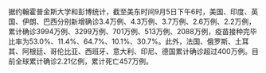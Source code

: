 据约翰霍普金斯大学和彭博统计，截至美东时间9月5日下午6时，美国、印度、英国、伊朗、巴西分别新增确诊3.4万例、4.3万例、3.7万例、2.6万例、2.2万例，累计确诊3994万例、3299万例、701万例、513万例、2088万例，疫苗接种完毕比率为53.0%、11.4%、64.7%、10.1%、30.7%。此外，法国、俄罗斯、土耳其、阿根廷、哥伦比亚、西班牙、意大利、印尼、德国累计确诊超过400万例。目前全球累计确诊2.21亿例，累计死亡457万例。